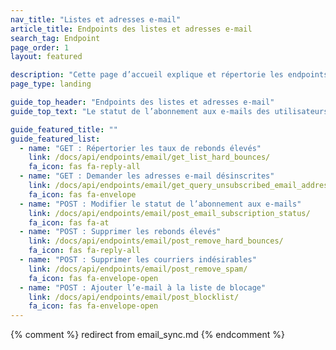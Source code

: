 ```yaml
---
nav_title: "Listes et adresses e-mail"
article_title: Endpoints des listes et adresses e-mail
search_tag: Endpoint
page_order: 1
layout: featured

description: "Cette page d’accueil explique et répertorie les endpoints Braze de listes et adresses e-mail."
page_type: landing

guide_top_header: "Endpoints des listes et adresses e-mail"
guide_top_text: "Le statut de l’abonnement aux e-mails des utilisateurs peut être mis à jour et récupéré via Braze à l’aide d’une API RESTful. Vous pouvez utiliser l’API pour configurer une synchronisation bidirectionnelle entre Braze et d’autres systèmes de messagerie ou votre propre base de données."

guide_featured_title: ""
guide_featured_list:
  - name: "GET : Répertorier les taux de rebonds élevés"
    link: /docs/api/endpoints/email/get_list_hard_bounces/
    fa_icon: fas fa-reply-all
  - name: "GET : Demander les adresses e-mail désinscrites"
    link: /docs/api/endpoints/email/get_query_unsubscribed_email_addresses/
    fa_icon: fas fa-envelope
  - name: "POST : Modifier le statut de l’abonnement aux e-mails"
    link: /docs/api/endpoints/email/post_email_subscription_status/
    fa_icon: fas fa-at
  - name: "POST : Supprimer les rebonds élevés"
    link: /docs/api/endpoints/email/post_remove_hard_bounces/
    fa_icon: fas fa-reply-all
  - name: "POST : Supprimer les courriers indésirables"
    link: /docs/api/endpoints/email/post_remove_spam/
    fa_icon: fas fa-envelope-open
  - name: "POST : Ajouter l’e-mail à la liste de blocage"
    link: /docs/api/endpoints/email/post_blocklist/
    fa_icon: fas fa-envelope-open
---
```

{% comment %}
redirect from email_sync.md
{% endcomment %}
